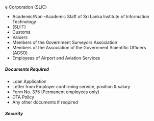 e Corporation (SLIC)
- Academic/Non -Academic Staff of Sri Lanka Institute of Information Technology
- (SLIIT)
- Customs
- Valuers
- Members of the Government Surveyors Association
- Members of the Association of the Government Scientific Officers (AGSO)
- Employees of Airport and Aviation Services

##### Documents Required

- Loan Application
- Letter from Employer confirming service, position & salary
- Form No. 375 (Permanent employees only)
- DTA Policy
- Any other documents if required

##### Security
